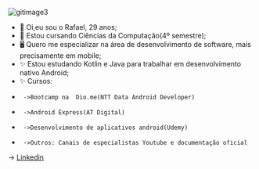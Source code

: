 ![gitimage3](https://user-images.githubusercontent.com/90228022/147524694-d769c9e9-0360-4210-9628-828ae9ed18bb.jpg)


- 👋 Oi,eu sou o Rafael, 29 anos;
- 👀 Estou cursando Ciências da Computação(4º semestre);
- 🖥️ Quero me especializar na área de desenvolvimento de software, mais precisamente em mobile;
- ✨ Estou estudando Kotlin e Java para trabalhar em desenvolvimento nativo Android;
- ✨ Cursos:
-      ->Bootcamp na  Dio.me(NTT Data Android Developer) 
-      ->Android Express(AT Digital)
-      ->Desenvolvimento de aplicativos android(Udemy)
-      ->Outros: Canais de especialistas Youtube e documentação oficial
-> [Linkedin](https://www.linkedin.com/in/rafael-souza-7878a421b/)


<!---
RafaelFdSouza/RafaelFdSouza is a ✨ special ✨ repository because its `README.md` (this file) appears on your GitHub profile.
You can click the Preview link to take a look at your changes.
--->
